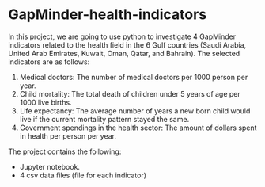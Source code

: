 # GapMinder-health-indicators
In this project, we are going to use python to investigate 4 GapMinder indicators related to the health field in the 6 Gulf countries (Saudi Arabia, United Arab Emirates, Kuwait, Oman, Qatar, and Bahrain). The selected indicators are as follows:
1. Medical doctors: The number of medical doctors per 1000 person per year.
2. Child mortality: The total death of children under 5 years of age per 1000 live births.
3. Life expectancy: The average number of years a new born child would live if the current mortality pattern stayed the same.
4. Government spendings in the health sector: The amount of dollars spent in health per person per year.

The project contains the following:
- Jupyter notebook.
- 4 csv data files (file for each indicator)
